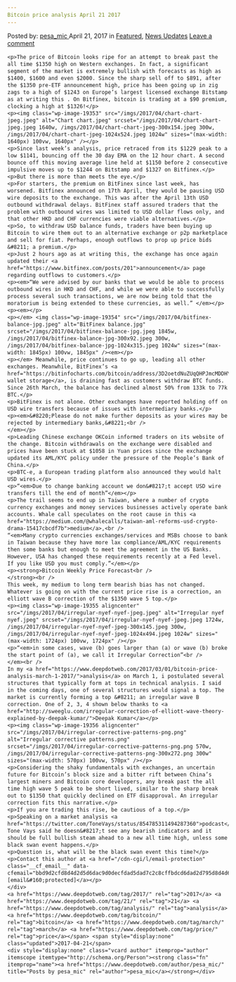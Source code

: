 ```yaml
---
Bitcoin price analysis April 21 2017
---
```

<article class="post-listing post-19352 post type-post status-publish format-standard has-post-thumbnail hentry  tag-3676 tag-1966 tag-analysis tag-bitcoin tag-march tag-price">
    <div class="post-inner">
        <span>Posted by: <a href="https://www.deepdotweb.com/author/pesa_mic/" title="">pesa_mic </a></span>
    <span>April 21, 2017</span>
    <span>in <a href="https://www.deepdotweb.com/category/deepdot-news/" rel="category tag">Featured</a>, <a href="https://www.deepdotweb.com/category/news-updates/" rel="category tag">News Updates</a></span>
    <span><a href="https://www.deepdotweb.com/2017/04/21/bitcoin-price-analysis-march-21-2017/#respond">Leave a comment</a></span>
    </p>
    <div class="clear"></div>
    
    <p>The price of Bitcoin looks ripe for an attempt to break past the all time $1350 high on Western exchanges. In fact, a significant segment of the market is extremely bullish with forecasts as high as $1400, $1600 and even $2000. Since the sharp sell off to $891, after the $1350 pre-ETF announcement high, price has been going up in zig zags to a high of $1243 on Europe’s largest licensed exchange Bitstamp as at writing this . On Bitfinex, bitcoin is trading at a $90 premium, clocking a high at $1326!</p>
    <p><img class="wp-image-19353" src="/imgs/2017/04/chart-chart-jpeg.jpeg" alt="Chart chart.jpeg" srcset="/imgs/2017/04/chart-chart-jpeg.jpeg 1640w, /imgs/2017/04/chart-chart-jpeg-300x154.jpeg 300w, /imgs/2017/04/chart-chart-jpeg-1024x524.jpeg 1024w" sizes="(max-width: 1640px) 100vw, 1640px" /></p>
    <p>Since last week’s analysis, price retraced from its $1229 peak to a low $1141, bouncing off the 30 day EMA on the 12 hour chart. A second bounce off this moving average line held at $1150 before 2 consecutive impulsive moves up to $1244 on Bitstamp and $1327 on Bitfinex.</p>
    <p>But there is more than meets the eye.</p>
    <p>For starters, the premium on BitFinex since last week, has worsened. Bitfinex announced on 17th April, they would be pausing USD wire deposits to the exchange. This was after the April 13th USD outbound withdrawal delays. BitFinex staff assured traders that the problem with outbound wires was limited to USD dollar flows only, and that other HKD and CHF currencies were viable alternatives.</p>
    <p>So, to withdraw USD balance funds, traders have been buying up Bitcoin to wire them out to an alternative exchange or p2p marketplace and sell for fiat. Perhaps, enough outflows to prop up price bids &#8211; a premium.</p>
    <p>Just 2 hours ago as at writing this, the exchange has once again updated their <a href="https://www.bitfinex.com/posts/201">announcement</a> page regarding outflows to customers.</p>
    <p><em>“We were advised by our banks that we would be able to process outbound wires in HKD and CHF, and while we were able to successfully process several such transactions, we are now being told that the moratorium is being extended to these currencies, as well.” </em></p>
    <p><em></p>
    <p></em> <img class="wp-image-19354" src="/imgs/2017/04/bitfinex-balance-jpg.jpeg" alt="BitFinex balance.jpg" srcset="/imgs/2017/04/bitfinex-balance-jpg.jpeg 1845w, /imgs/2017/04/bitfinex-balance-jpg-300x92.jpeg 300w, /imgs/2017/04/bitfinex-balance-jpg-1024x315.jpeg 1024w" sizes="(max-width: 1845px) 100vw, 1845px" /><em></p>
    <p></em> Meanwhile, price continues to go up, leading all other exchanges. Meanwhile, BitFinex’s <a href="https://bitinfocharts.com/bitcoin/address/3D2oetdNuZUqQHPJmcMDDHYoqkyNVsFk9r">cold wallet storage</a>, is draining fast as customers withdraw BTC funds. Since 26th March, the balance has declined almost 50% from 133k to 77k BTC.</p>
    <p>BitFinex is not alone. Other exchanges have reported holding off on USD wire transfers because of issues with intermediary banks.</p>
    <p><em>&#8220;Please do not make further deposits as your wires may be rejected by intermediary banks,&#8221;<br />
    </em></p>
    <p>Leading Chinese exchange OKCoin informed traders on its website of the change. Bitcoin withdrawals on the exchange were disabled and prices have been stuck at $1058 in Yuan prices since the exchange updated its AML/KYC policy under the pressure of the People’s Bank of China.</p>
    <p>BTC-e, a European trading platform also announced they would halt USD wires.</p>
    <p>“<em>Due to change banking account we don&#8217;t accept USD wire transfers till the end of month”</em></p>
    <p>The trail seems to end up in Taiwan, where a number of crypto currency exchanges and money services businesses actively operate bank accounts. Whale call speculates on the root cause in this <a href="https://medium.com/@whalecalls/taiwan-aml-reforms-usd-crypto-drama-15417cbcdf7b">medium</a>,<br />
    “<em>Many crypto currencies exchanges/services and MSBs choose to bank in Taiwan because they have more lax compliance/AML/KYC requirements then some banks but enough to meet the agreement in the US Banks. However, USA has changed these requirements recently at a Fed level. If you like USD you must comply.”</em></p>
    <p><strong>Bitcoin Weekly Price Forecast<br />
    </strong><br />
    This week, my medium to long term bearish bias has not changed. Whatever is going on with the current price rise is a correction, an elliott wave B correction of the $1350 wave 5 top.</p>
    <p><img class="wp-image-19355 aligncenter" src="/imgs/2017/04/irregular-nyef-nyef-jpeg.jpeg" alt="Irregular nyef nyef.jpeg" srcset="/imgs/2017/04/irregular-nyef-nyef-jpeg.jpeg 1724w, /imgs/2017/04/irregular-nyef-nyef-jpeg-300x145.jpeg 300w, /imgs/2017/04/irregular-nyef-nyef-jpeg-1024x494.jpeg 1024w" sizes="(max-width: 1724px) 100vw, 1724px" /></p>
    <p>“<em>in some cases, wave (b) goes larger than (a) or wave (b) broke the start point of (a), we call it Irregular Correction”<br />
    </em><br />
    In my <a href="https://www.deepdotweb.com/2017/03/01/bitcoin-price-analysis-march-1-2017/">analysis</a> on March 1, i postulated several structures that typically form at tops in technical analysis. I said in the coming days, one of several structures would signal a top. The market is currently forming a top &#8211; an irregular wave B correction. One of 2, 3, 4 shown below thanks to <a href="http://sweeglu.com/irregular-correction-of-elliott-wave-theory-explained-by-deepak-kumar/">Deepak Kumar</a></p>
    <p><img class="wp-image-19356 aligncenter" src="/imgs/2017/04/irregular-corrective-patterns-png.png" alt="Irregular corrective patterns.png" srcset="/imgs/2017/04/irregular-corrective-patterns-png.png 570w, /imgs/2017/04/irregular-corrective-patterns-png-300x272.png 300w" sizes="(max-width: 570px) 100vw, 570px" /></p>
    <p>Considering the shaky fundamentals with exchanges, an uncertain future for Bitcoin’s block size and a bitter rift between China’s largest miners and Bitcoin core developers, any break past the all time high wave 5 peak to be short lived, similar to the sharp break out to $1350 that quickly declined on ETF disapproval. An irregular correction fits this narrative.</p>
    <p>If you are trading this rise, be cautious of a top.</p>
    <p>Speaking on a market analysis <a href="https://twitter.com/ToneVays/status/854785311494287360">podcast</a>, Tone Vays said he doesn&#8217;t see any bearish indicators and it should be full bullish steam ahead to a new all time high, unless some black swan event happens.</p>
    <p>Question is, what will be the black swan event this time?</p>
    <p>Contact this author at <a href="/cdn-cgi/l/email-protection" class="__cf_email__" data-cfemail="bbd9d2cfd8d4d2d5d6dac9d0decfdad5dad7c2c8cffbdcd6dad2d795d8d4d6">[email&#160;protected]</a></p>
    </div>
    <a href="https://www.deepdotweb.com/tag/2017/" rel="tag">2017</a> <a href="https://www.deepdotweb.com/tag/21/" rel="tag">21</a> <a href="https://www.deepdotweb.com/tag/analysis/" rel="tag">analysis</a> <a href="https://www.deepdotweb.com/tag/bitcoin/" rel="tag">bitcoin</a> <a href="https://www.deepdotweb.com/tag/march/" rel="tag">march</a> <a href="https://www.deepdotweb.com/tag/price/" rel="tag">price</a></span> <span style="display:none" class="updated">2017-04-21</span>
    <div style="display:none" class="vcard author" itemprop="author" itemscope itemtype="http://schema.org/Person"><strong class="fn" itemprop="name"><a href="https://www.deepdotweb.com/author/pesa_mic/" title="Posts by pesa_mic" rel="author">pesa_mic</a></strong></div>
    
